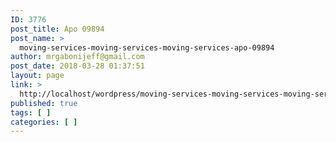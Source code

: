 ```yaml
---
ID: 3776
post_title: Apo 09894
post_name: >
  moving-services-moving-services-moving-services-apo-09894
author: mrgabonijeff@gmail.com
post_date: 2018-03-28 01:37:51
layout: page
link: >
  http://localhost/wordpress/moving-services-moving-services-moving-services-apo-09894/
published: true
tags: [ ]
categories: [ ]
---
```

